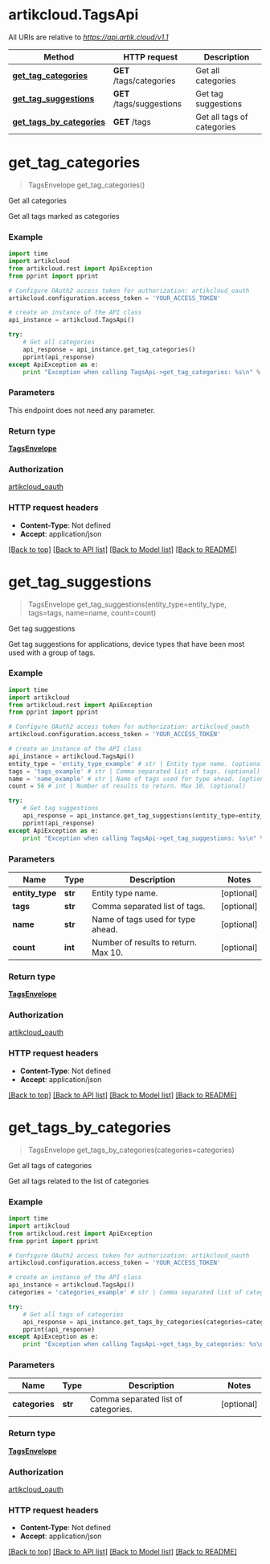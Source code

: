 # artikcloud.TagsApi

All URIs are relative to *https://api.artik.cloud/v1.1*

Method | HTTP request | Description
------------- | ------------- | -------------
[**get_tag_categories**](TagsApi.md#get_tag_categories) | **GET** /tags/categories | Get all categories
[**get_tag_suggestions**](TagsApi.md#get_tag_suggestions) | **GET** /tags/suggestions | Get tag suggestions
[**get_tags_by_categories**](TagsApi.md#get_tags_by_categories) | **GET** /tags | Get all tags of categories


# **get_tag_categories**
> TagsEnvelope get_tag_categories()

Get all categories

Get all tags marked as categories

### Example 
```python
import time
import artikcloud
from artikcloud.rest import ApiException
from pprint import pprint

# Configure OAuth2 access token for authorization: artikcloud_oauth
artikcloud.configuration.access_token = 'YOUR_ACCESS_TOKEN'

# create an instance of the API class
api_instance = artikcloud.TagsApi()

try: 
    # Get all categories
    api_response = api_instance.get_tag_categories()
    pprint(api_response)
except ApiException as e:
    print "Exception when calling TagsApi->get_tag_categories: %s\n" % e
```

### Parameters
This endpoint does not need any parameter.

### Return type

[**TagsEnvelope**](TagsEnvelope.md)

### Authorization

[artikcloud_oauth](../README.md#artikcloud_oauth)

### HTTP request headers

 - **Content-Type**: Not defined
 - **Accept**: application/json

[[Back to top]](#) [[Back to API list]](../README.md#documentation-for-api-endpoints) [[Back to Model list]](../README.md#documentation-for-models) [[Back to README]](../README.md)

# **get_tag_suggestions**
> TagsEnvelope get_tag_suggestions(entity_type=entity_type, tags=tags, name=name, count=count)

Get tag suggestions

Get tag suggestions for applications, device types that have been most used with a group of tags.

### Example 
```python
import time
import artikcloud
from artikcloud.rest import ApiException
from pprint import pprint

# Configure OAuth2 access token for authorization: artikcloud_oauth
artikcloud.configuration.access_token = 'YOUR_ACCESS_TOKEN'

# create an instance of the API class
api_instance = artikcloud.TagsApi()
entity_type = 'entity_type_example' # str | Entity type name. (optional)
tags = 'tags_example' # str | Comma separated list of tags. (optional)
name = 'name_example' # str | Name of tags used for type ahead. (optional)
count = 56 # int | Number of results to return. Max 10. (optional)

try: 
    # Get tag suggestions
    api_response = api_instance.get_tag_suggestions(entity_type=entity_type, tags=tags, name=name, count=count)
    pprint(api_response)
except ApiException as e:
    print "Exception when calling TagsApi->get_tag_suggestions: %s\n" % e
```

### Parameters

Name | Type | Description  | Notes
------------- | ------------- | ------------- | -------------
 **entity_type** | **str**| Entity type name. | [optional] 
 **tags** | **str**| Comma separated list of tags. | [optional] 
 **name** | **str**| Name of tags used for type ahead. | [optional] 
 **count** | **int**| Number of results to return. Max 10. | [optional] 

### Return type

[**TagsEnvelope**](TagsEnvelope.md)

### Authorization

[artikcloud_oauth](../README.md#artikcloud_oauth)

### HTTP request headers

 - **Content-Type**: Not defined
 - **Accept**: application/json

[[Back to top]](#) [[Back to API list]](../README.md#documentation-for-api-endpoints) [[Back to Model list]](../README.md#documentation-for-models) [[Back to README]](../README.md)

# **get_tags_by_categories**
> TagsEnvelope get_tags_by_categories(categories=categories)

Get all tags of categories

Get all tags related to the list of categories

### Example 
```python
import time
import artikcloud
from artikcloud.rest import ApiException
from pprint import pprint

# Configure OAuth2 access token for authorization: artikcloud_oauth
artikcloud.configuration.access_token = 'YOUR_ACCESS_TOKEN'

# create an instance of the API class
api_instance = artikcloud.TagsApi()
categories = 'categories_example' # str | Comma separated list of categories. (optional)

try: 
    # Get all tags of categories
    api_response = api_instance.get_tags_by_categories(categories=categories)
    pprint(api_response)
except ApiException as e:
    print "Exception when calling TagsApi->get_tags_by_categories: %s\n" % e
```

### Parameters

Name | Type | Description  | Notes
------------- | ------------- | ------------- | -------------
 **categories** | **str**| Comma separated list of categories. | [optional] 

### Return type

[**TagsEnvelope**](TagsEnvelope.md)

### Authorization

[artikcloud_oauth](../README.md#artikcloud_oauth)

### HTTP request headers

 - **Content-Type**: Not defined
 - **Accept**: application/json

[[Back to top]](#) [[Back to API list]](../README.md#documentation-for-api-endpoints) [[Back to Model list]](../README.md#documentation-for-models) [[Back to README]](../README.md)

